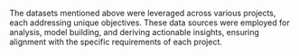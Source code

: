 The datasets mentioned above were leveraged across various projects, each addressing unique objectives. These data sources were employed for analysis, model building, and deriving actionable insights, ensuring alignment with the specific requirements of each project.
